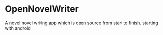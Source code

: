 # OpenNovelWriter
A novel novel writing app which is open source from start to finish. starting with android
